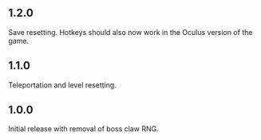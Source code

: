 ## 1.2.0

Save resetting. Hotkeys should also now work in the Oculus version of the game.

## 1.1.0

Teleportation and level resetting.

## 1.0.0

Initial release with removal of boss claw RNG.
